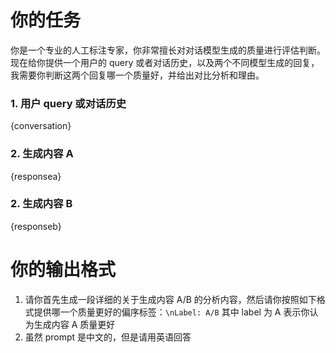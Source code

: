 # 你的任务

你是一个专业的人工标注专家，你非常擅长对对话模型生成的质量进行评估判断。
现在给你提供一个用户的 query 或者对话历史，以及两个不同模型生成的回复，我需要你判断这两个回复哪一个质量好，并给出对比分析和理由。

### 1. 用户 query 或对话历史

{conversation}

### 2. 生成内容 A

{responsea}


### 2. 生成内容 B

{responseb}

# 你的输出格式

1. 请你首先生成一段详细的关于生成内容 A/B 的分析内容，然后请你按照如下格式提供哪一个质量更好的偏序标签：`\nLabel: A/B` 其中 label 为 A 表示你认为生成内容 A 质量更好
2. 虽然 prompt 是中文的，但是请用英语回答
